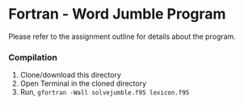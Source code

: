 # Fortran - Word Jumble Program

Please refer to the assignment outline for details about the program.

### Compilation

1. Clone/download this directory
2. Open Terminal in the cloned directory
3. Run, ```gfortran -Wall solvejumble.f95 lexicon.f95```
